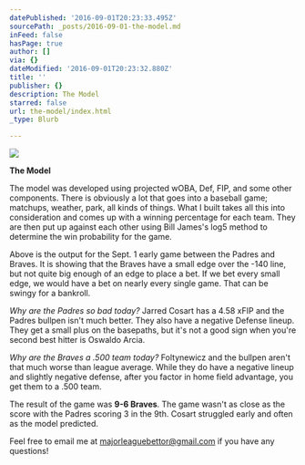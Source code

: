 ```yaml
---
datePublished: '2016-09-01T20:23:33.495Z'
sourcePath: _posts/2016-09-01-the-model.md
inFeed: false
hasPage: true
author: []
via: {}
dateModified: '2016-09-01T20:23:32.880Z'
title: ''
publisher: {}
description: The Model
starred: false
url: the-model/index.html
_type: Blurb

---
```

![](https://the-grid-user-content.s3-us-west-2.amazonaws.com/a5721ebf-dc13-4099-8544-fa97ef10b01b.png)

**The Model**

The model was developed using projected wOBA, Def, FIP, and some other components. There is obviously a lot that goes into a baseball game; matchups, weather, park, all kinds of things. What I built takes all this into consideration and comes up with a winning percentage for each team. They are then put up against each other using Bill James's log5 method to determine the win probability for the game.

Above is the output for the Sept. 1 early game between the Padres and Braves. It is showing that the Braves have a small edge over the -140 line, but not quite big enough of an edge to place a bet. If we bet every small edge, we would have a bet on nearly every single game. That can be swingy for a bankroll.

_Why are the Padres so bad today?_ Jarred Cosart has a 4.58 xFIP and the Padres bullpen isn't much better. They also have a negative Defense lineup. They get a small plus on the basepaths, but it's not a good sign when you're second best hitter is Oswaldo Arcia.

_Why are the Braves a .500 team today?_ Foltynewicz and the bullpen aren't that much worse than league average. While they do have a negative lineup and slightly negative defense, after you factor in home field advantage, you get them to a .500 team.

The result of the game was **9-6 Braves**. The game wasn't as close as the score with the Padres scoring 3 in the 9th. Cosart struggled early and often as the model predicted.

Feel free to email me at majorleaguebettor@gmail.com if you have any questions!